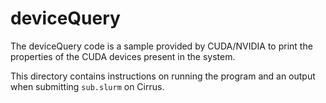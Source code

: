 # deviceQuery

The deviceQuery code is a sample provided by CUDA/NVIDIA to print the properties of the CUDA devices present in the system.

This directory contains instructions on running the program and an output when submitting ```sub.slurm``` on Cirrus. 
